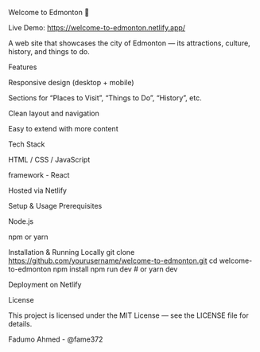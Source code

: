 Welcome to Edmonton 🌆

Live Demo: https://welcome-to-edmonton.netlify.app/

A web site that showcases the city of Edmonton — its attractions, culture, history, and things to do.

Features

Responsive design (desktop + mobile)

Sections for “Places to Visit”, “Things to Do”, “History”, etc.

Clean layout and navigation

Easy to extend with more content

Tech Stack

HTML / CSS / JavaScript

framework - React 

Hosted via Netlify

Setup & Usage
Prerequisites

Node.js

npm or yarn

Installation & Running Locally
git clone https://github.com/yourusername/welcome-to-edmonton.git
cd welcome-to-edmonton
npm install
npm run dev    # or yarn dev

Deployment on Netlify

License

This project is licensed under the MIT License — see the LICENSE file for details.

Fadumo Ahmed - @fame372
